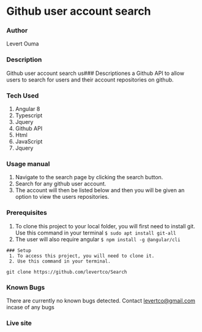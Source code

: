 # Github user account search

### Author 
Levert Ouma

### Description
Github user account search us### Descriptiones a Github API to allow users to search for users and their account repositories on github.

### Tech Used
1. Angular 8 
2. Typescript
3. Jquery
4. Github API
5. Html
6. JavaScript
7. Jquery

### Usage manual
1. Navigate to the search page by clicking the search button.
2. Search for any github user account.
3. The account will then be listed below and then you will be given an option to view the users repositories.

### Prerequisites
1. To clone this project to your local folder, you will first need to install git.
  Use this command in your terminal
  `$ sudo apt install git-all`
  2. The user will also require angular
    `$ npm install -g @angular/cli`
    
    ### Setup
     1. To access this project, you will need to clone it.
     2. Use this command in your terminal.
`git clone https://github.com/levertco/Search`

### Known Bugs
There are currently no known bugs detected. Contact levertco@gmail.com incase of any bugs

### Live site
